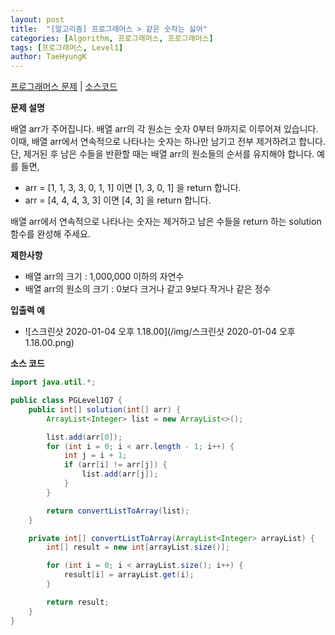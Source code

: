 ```yaml
---
layout: post
title:  "[알고리즘] 프로그래머스 > 같은 숫자는 싫어"
categories: [Algorithm, 프로그래머스, 프로그래머스]
tags: [프로그래머스, Level1]
author: TaeHyungK
---
```


[프로그래머스 문제](https://programmers.co.kr/learn/courses/30/lessons/12906) | [소스코드](https://github.com/TaeHyungK/algorithm/blob/master/src/programmers/level1/PGLevel1Q7.java)

**문제 설명**

  배열 arr가 주어집니다. 배열 arr의 각 원소는 숫자 0부터 9까지로 이루어져 있습니다. 
  이때, 배열 arr에서 연속적으로 나타나는 숫자는 하나만 남기고 전부 제거하려고 합니다. 
  단, 제거된 후 남은 수들을 반환할 때는 배열 arr의 원소들의 순서를 유지해야 합니다. 
  예를 들면,
  
  - arr = [1, 1, 3, 3, 0, 1, 1] 이면 [1, 3, 0, 1] 을 return 합니다.
  - arr = [4, 4, 4, 3, 3] 이면 [4, 3] 을 return 합니다.
  
  배열 arr에서 연속적으로 나타나는 숫자는 제거하고 남은 수들을 return 하는 solution 함수를 완성해 주세요.

**제한사항**

 - 배열 arr의 크기 : 1,000,000 이하의 자연수
 - 배열 arr의 원소의 크기 : 0보다 크거나 같고 9보다 작거나 같은 정수

**입출력 예**
- ![스크린샷 2020-01-04 오후 1.18.00](/img/스크린샷 2020-01-04 오후 1.18.00.png)

**소스 코드**

```java
import java.util.*;

public class PGLevel1Q7 {
    public int[] solution(int[] arr) {
        ArrayList<Integer> list = new ArrayList<>();

        list.add(arr[0]);
        for (int i = 0; i < arr.length - 1; i++) {
            int j = i + 1;
            if (arr[i] != arr[j]) {
                list.add(arr[j]);
            }
        }

        return convertListToArray(list);
    }

    private int[] convertListToArray(ArrayList<Integer> arrayList) {
        int[] result = new int[arrayList.size()];

        for (int i = 0; i < arrayList.size(); i++) {
            result[i] = arrayList.get(i);
        }

        return result;
    }
}
```